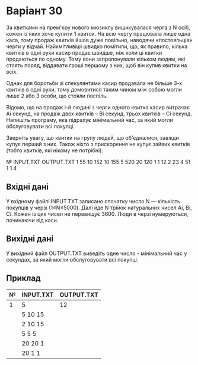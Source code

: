 # Варіант 30

За квитками на прем'єру нового мюзиклу вишикувалася черга з N осіб, кожен із яких хоче купити 1 квиток. На всю чергу працювала лише одна каса, тому продаж квитків йшов дуже повільно, наводячи «постояльців» черги у відчай. Найкмітливіші швидко помітили, що, як правило, кілька квитків в одні руки касир продає швидше, ніж коли ці квитки продаються по одному. Тому вони запропонували кільком людям, які стоять поряд, віддавати гроші першому з них, щоб він купив квитки на всіх.

Однак для боротьби зі спекулянтами касир продавала не більше 3-х квитків в одні руки, тому домовитися таким чином між собою могли лише 2 або 3 особи, що стояли поспіль.

Відомо, що на продаж i-й людині з черги одного квитка касир витрачає Ai секунд, на продаж двох квитків – Bi секунд, трьох квитків – Ci секунд. Напишіть програму, яка підрахує мінімальний час, за який могли обслуговувати всі покупці.

Зверніть увагу, що квитки на групу людей, що об'єдналися, завжди купує перший з них. Також ніхто з прискорення не купує зайвих квитків (тобто квитків, які нікому не потрібні).

№ INPUT.TXT OUTPUT.TXT
1 55 10 152 10 155 5 520 20 120 1 1 12
2 23 4 51 1 1 4

## Вхідні дані

У вхідному файлі INPUT.TXT записано спочатку число N — кількість покупців у черзі (1≤N≤5000). Далі йде N трійок натуральних чисел Ai, Bi, Ci. Кожен із цих чисел не перевищує 3600. Люди в черзі нумеруються, починаючи від каси.

## Вихідні дані

У вихідний файл OUTPUT.TXT виведіть одне число - мінімальний час у секундах, за який могли обслуговувати всі покупці.

## Приклад

| №   | INPUT.TXT | OUTPUT.TXT |
| --- | --------- | ---------- |
| 1   | 5         | 12         |
|     | 5 10 15   |            |
|     | 2 10 15   |            |
|     | 5 5 5     |            |
|     | 20 20 1   |            |
|     | 20 1 1    |            |
